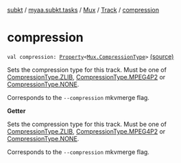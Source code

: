 [subkt](../../../index.md) / [myaa.subkt.tasks](../../index.md) / [Mux](../index.md) / [Track](index.md) / [compression](./compression.md)

# compression

`val compression: `[`Property`](https://docs.gradle.org/current/javadoc/org/gradle/api/provider/Property.html)`<`[`Mux.CompressionType`](../-compression-type/index.md)`>` [(source)](https://github.com/Myaamori/SubKt/blob/0.1.13/src/main/kotlin/myaa/subkt/tasks/muxtask.kt#L280)

Sets the compression type for this track. Must be one of [CompressionType.ZLIB](../-compression-type/-z-l-i-b.md),
[CompressionType.MPEG4P2](../-compression-type/-m-p-e-g4-p2.md) or [CompressionType.NONE](../-compression-type/-n-o-n-e.md).

Corresponds to the `--compression` mkvmerge flag.

**Getter**

Sets the compression type for this track. Must be one of [CompressionType.ZLIB](../-compression-type/-z-l-i-b.md),
[CompressionType.MPEG4P2](../-compression-type/-m-p-e-g4-p2.md) or [CompressionType.NONE](../-compression-type/-n-o-n-e.md).

Corresponds to the `--compression` mkvmerge flag.

